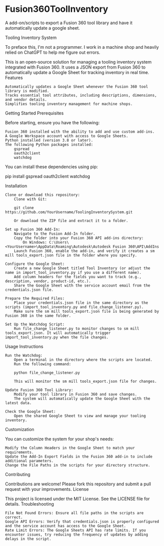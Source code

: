 # Fusion360ToolInventory
A add-on/scripts to export a Fusion 360 tool library and have it automatically update a google sheet.

Tooling Inventory System

To preface this, I'm not a programmer. I work in a machine shop and heavily relied on ChatGPT to help me figure out errors. 

This is an open-source solution for managing a tooling inventory system integrated with Fusion 360. It uses a JSON export from Fusion 360 to automatically update a Google Sheet for tracking inventory in real time.
Features

    Automatically updates a Google Sheet whenever the Fusion 360 tool library is modified.
    Tracks essential tool attributes, including descriptions, dimensions, and vendor details.
    Simplifies tooling inventory management for machine shops.

Getting Started
Prerequisites

Before starting, ensure you have the following:

    Fusion 360 installed with the ability to add and use custom add-ins.
    A Google Workspace account with access to Google Sheets.
    Python installed (version 3.8 or later).
    The following Python packages installed:
        gspread
        oauth2client
        watchdog

You can install these dependencies using pip:

pip install gspread oauth2client watchdog

Installation

    Clone or download this repository:
        Clone with Git:

        git clone https://github.com/YourUsername/ToolingInventorySystem.git

        Or download the ZIP file and extract it to a folder.

    Set up Fusion 360 Add-In:
        Navigate to the Fusion Add-In folder.
        Copy the folder into your Fusion 360 API add-ins directory:
            On Windows: C:\Users\<YourUsername>\AppData\Roaming\Autodesk\Autodesk Fusion 360\API\AddIns
        Launch Fusion 360, enable the add-in, and verify it creates a sm mill tools_export.json file in the folder where you specify.

    Configure the Google Sheet:
        Create a new Google Sheet titled Tool Inventory (or adjust the name in import_tool_inventory.py if you use a different name).
        Add column headers for the fields you want to track (e.g., description, vendor, product-id, etc.).
        Share the Google Sheet with the service account email from the credentials.json file.

    Prepare the Required Files:
        Place your credentials.json file in the same directory as the scripts (import_tool_inventory.py and file_change_listener.py).
        Make sure the sm mill tools_export.json file is being generated by Fusion 360 in the same folder.

    Set Up the Watchdog Script:
        Run file_change_listener.py to monitor changes to sm mill tools_export.json. It will automatically trigger import_tool_inventory.py when the file changes.

Usage Instructions

    Run the Watchdog:
        Open a terminal in the directory where the scripts are located.
        Run the following command:

        python file_change_listener.py

        This will monitor the sm mill tools_export.json file for changes.

    Update Fusion 360 Tool Library:
        Modify your tool library in Fusion 360 and save changes.
        The system will automatically update the Google Sheet with the latest data.

    Check the Google Sheet:
        Open the shared Google Sheet to view and manage your tooling inventory.

Customization

You can customize the system for your shop's needs:

    Modify the Column Headers in the Google Sheet to match your requirements.
    Update the Add-In Export Fields in the Fusion 360 add-in to include additional parameters.
    Change the File Paths in the scripts for your directory structure.

Contributing

Contributions are welcome! Please fork this repository and submit a pull request with your improvements.
License

This project is licensed under the MIT License. See the LICENSE file for details.
Troubleshooting

    File Not Found Errors: Ensure all file paths in the scripts are correct.
    Google API Errors: Verify that credentials.json is properly configured and the service account has access to the Google Sheet.
    Rate Limit Errors: The Google Sheets API has rate limits. If you encounter issues, try reducing the frequency of updates by adding delays in the script.
